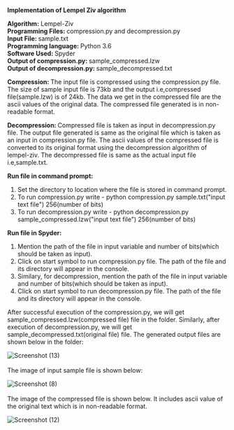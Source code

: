 <b>Implementation of Lempel Ziv algorithm</b>

<b> Algorithm:</b> Lempel-Ziv <br>
<b> Programming Files: </b> compression.py and decompression.py <br>
<b> Input File: </b> sample.txt <br>
<b> Programming language: </b> Python 3.6 <br>
<b> Software Used: </b> Spyder <br>
<b> Output of compression.py: </b> sample_compressed.lzw <br>
<b> Output of decompression.py: </b> sample_decompressed.txt <br>

<b> Compression: </b> The input file is compressed using the compression.py file. The size of sample input file is 73kb and the output i.e,compressed file(sample.lzw) is of 24kb. The data we get in the compressed file are the ascii values of the original data. The compressed file generated is in non-readable format.

<b> Decompression: </b> Compressed file is taken as input in decompression.py file. The output file generated is same as the original file which is taken as an input in compression.py file. The ascii values of the compressed file is converted to its original format using the decompression algorithm of lempel-ziv. The decompressed file is same as the actual input file i.e,sample.txt.

<b> Run file in command prompt: </b> 
1. Set the directory to location where the file is stored in command prompt.
2. To run compression.py write - python compression.py sample.txt("input text file") 256(number of bits)
3. To run decompression.py write - python decompression.py sample_compressed.lzw("input text file") 256(number of bits)

<b> Run file in Spyder: </b> 
1. Mention the path of the file in input variable and number of bits(which should be taken as input). 
2. Click on start symbol to run compression.py file. The path of the file and its directory will appear in the console.
3. Similary, for decompression, mention the path of the file in input variable and number of bits(which should be taken as input).
4. Click on start symbol to run decompression.py file. The path of the file and its directory will appear in the console.

After successful execution of the compression.py, we will get sample_compressed.lzw(compressed file) file in the folder. Similarly, after execution of decompression.py, we will get sample_decompressed.txt(original file) file. The generated output files are shown below in the folder: 

![Screenshot (13)](https://user-images.githubusercontent.com/45633319/101668805-0360ba00-3a1f-11eb-91d3-ba9ff6191d34.png)
<br><br>
The image of input sample file is shown below: 

![Screenshot (8)](https://user-images.githubusercontent.com/45633319/101059549-64d6e380-355c-11eb-9049-3bcca367c1f5.png)
<br><br>
The image of the compressed file is shown below. It includes ascii value of the original text which is in non-readable format.

![Screenshot (12)](https://user-images.githubusercontent.com/45633319/101669012-533f8100-3a1f-11eb-8b03-e89a1b532589.png)


